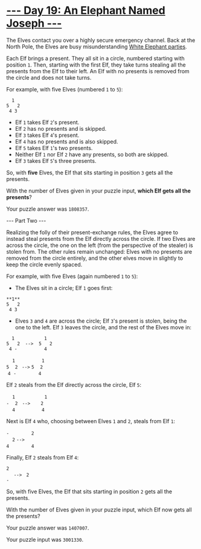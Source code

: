 # [--- Day 19: An Elephant Named Joseph ---](http://adventofcode.com/2016/day/19)

The Elves contact you over a highly secure emergency channel. Back at the North Pole, the Elves are busy misunderstanding [White Elephant parties](https://en.wikipedia.org/wiki/White_elephant_gift_exchange).

Each Elf brings a present. They all sit in a circle, numbered starting with position ``1``. Then, starting with the first Elf, they take turns stealing all the presents from the Elf to their left. An Elf with no presents is removed from the circle and does not take turns.

For example, with five Elves (numbered ``1`` to ``5``):
```
  1
5   2
 4 3
```
- Elf ``1`` takes Elf ``2``'s present.
- Elf ``2`` has no presents and is skipped.
- Elf ``3`` takes Elf ``4``'s present.
- Elf ``4`` has no presents and is also skipped.
- Elf ``5`` takes Elf ``1``'s two presents.
- Neither Elf ``1`` nor Elf ``2`` have any presents, so both are skipped.
- Elf ``3`` takes Elf ``5``'s three presents.  

So, with **five** Elves, the Elf that sits starting in position ``3`` gets all the presents.

With the number of Elves given in your puzzle input, **which Elf gets all the presents**?

Your puzzle answer was ``1808357``.

--- Part Two ---

Realizing the folly of their present-exchange rules, the Elves agree to instead steal presents from the Elf directly across the circle. If two Elves are across the circle, the one on the left (from the perspective of the stealer) is stolen from. The other rules remain unchanged: Elves with no presents are removed from the circle entirely, and the other elves move in slightly to keep the circle evenly spaced.

For example, with five Elves (again numbered ``1`` to ``5``):

- The Elves sit in a circle; Elf ``1`` goes first:
```
**1**
5   2
 4 3
```
- Elves ``3`` and ``4`` are across the circle; Elf ``3``'s present is stolen, being the one to the left. Elf ``3`` leaves the circle, and the rest of the Elves move in:
```
  1           1
5   2  -->  5   2
 4 -          4
```
&nbsp;&nbsp;&nbsp;&nbsp;``1``&nbsp;&nbsp;&nbsp;&nbsp;&nbsp;&nbsp;&nbsp;&nbsp;&nbsp;&nbsp;&nbsp;&nbsp;&nbsp;&nbsp;&nbsp;&nbsp;&nbsp;&nbsp;``1``  
``5``&nbsp;&nbsp;&nbsp;&nbsp;``2 `` ``-->`` ``5``&nbsp;&nbsp;&nbsp;&nbsp;``2``  
&nbsp;``4``&nbsp;&nbsp;``-``&nbsp;&nbsp;&nbsp;&nbsp;&nbsp;&nbsp;&nbsp;&nbsp;&nbsp;&nbsp;&nbsp;&nbsp;&nbsp;&nbsp;&nbsp;``4``  

Elf ``2`` steals from the Elf directly across the circle, Elf ``5``:  

&nbsp;&nbsp;&nbsp;&nbsp;``1``&nbsp;&nbsp;&nbsp;&nbsp;&nbsp;&nbsp;&nbsp;&nbsp;&nbsp;&nbsp;&nbsp;&nbsp;&nbsp;&nbsp;&nbsp;&nbsp;&nbsp;&nbsp;``  1   ``  
``-``&nbsp;&nbsp;&nbsp;&nbsp;``2``&nbsp;&nbsp;&nbsp;``-->``&nbsp;&nbsp;&nbsp;&nbsp;&nbsp;&nbsp;&nbsp;``2``  
&nbsp;&nbsp;&nbsp;&nbsp;``4``&nbsp;&nbsp;&nbsp;&nbsp;&nbsp;&nbsp;&nbsp;&nbsp;&nbsp;&nbsp;&nbsp;&nbsp;&nbsp;&nbsp;&nbsp;&nbsp;&nbsp;&nbsp;``4``  

Next is Elf ``4`` who, choosing between Elves ``1`` and ``2``, steals from Elf ``1``:  

``-``&nbsp;&nbsp;&nbsp;&nbsp;&nbsp;&nbsp;&nbsp;&nbsp;&nbsp;&nbsp;&nbsp;&nbsp;&nbsp;&nbsp;&nbsp;``2``  
&nbsp;&nbsp;&nbsp;&nbsp;``2``&nbsp;``-->``    
``4``&nbsp;&nbsp;&nbsp;&nbsp;&nbsp;&nbsp;&nbsp;&nbsp;&nbsp;&nbsp;&nbsp;&nbsp;&nbsp;&nbsp;&nbsp;``4``  

Finally, Elf ``2`` steals from Elf ``4``:  

``2``  
&nbsp;&nbsp;&nbsp;&nbsp;&nbsp;``-->``&nbsp;&nbsp;&nbsp;``2``  
``-``  

So, with five Elves, the Elf that sits starting in position ``2`` gets all the presents.

With the number of Elves given in your puzzle input, which Elf now gets all the presents?

Your puzzle answer was ``1407007``.

Your puzzle input was ``3001330``.
